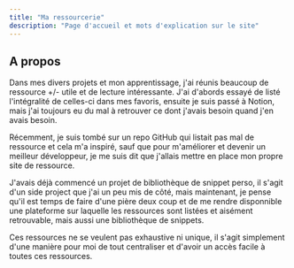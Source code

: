 ```yaml
---
title: "Ma ressourcerie"
description: "Page d'accueil et mots d'explication sur le site"
---
```


## A propos

Dans mes divers projets et mon apprentissage, j'ai réunis beaucoup de ressource +/- utile et de lecture intéressante. J'ai d'abords essayé de listé l'intégralité de celles-ci dans mes favoris, ensuite je suis passé à Notion, mais j'ai toujours eu du mal à retrouver ce dont j'avais besoin quand j'en avais besoin. 

Récemment, je suis tombé sur un repo GitHub qui listait pas mal de ressource et cela m'a inspiré, sauf que pour m'améliorer et devenir un meilleur développeur, je me suis dit que j'allais mettre en place mon propre site de ressource. 

J'avais déjà commencé un projet de bibliothèque de snippet perso, il s'agit d'un side project que j'ai un peu mis de côté, mais maintenant, je pense qu'il est temps de faire d'une pière deux coup et de me rendre disponnible une plateforme sur laquelle les ressources sont listées et aisément retrouvable, mais aussi une bibliothèque de snippets.

Ces ressources ne se veulent pas exhaustive ni unique, il s'agit simplement d'une manière pour moi de tout centraliser et d'avoir un accès facile à toutes ces ressources.